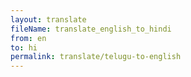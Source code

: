 ```yaml
--- 
layout: translate 
fileName: translate_english_to_hindi 
from: en
to: hi 
permalink: translate/telugu-to-english
---
```

